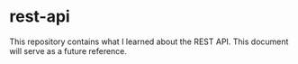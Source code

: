 # rest-api
This repository contains what I learned about the REST API. This document will serve as a future reference.
